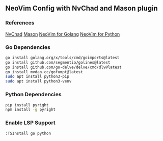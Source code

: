 ## NeoVim Config with NvChad and Mason plugin

### References
[NvChad](https://nvchad.com/)
[Mason](https://github.com/williamboman/mason.nvim)
[NeoVim for Golang](https://www.youtube.com/watch?v=i04sSQjd-qo)
[NeoVim for Python](https://www.youtube.com/watch?v=4BnVeOUeZxc)

### Go Dependencies
```bash 
go install golang.org/x/tools/cmd/goimports@latest
go install github.com/segmentio/golines@latest
go install github.com/go-delve/delve/cmd/dlv@latest
go install mvdan.cc/gofumpt@latest
sudo apt install python3-pip
sudo apt install python3-venv
```

### Python Dependencies
```bash
pip install pyright 
npm install -g pyright
```

### Enable LSP Support
```bash
:TSInstall go python
```
